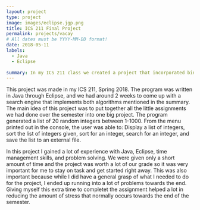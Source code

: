 ```yaml
---
layout: project
type: project
image: images/eclipse.jgp.png
title: ICS 211 Final Project
permalink: projects/vacay
# All dates must be YYYY-MM-DD format!
date: 2018-05-11
labels:
  - Java
  - Eclipse
  
summary: In my ICS 211 class we created a project that incorporated binary and linear search to find an integer given by the user.
---
```


This project was made in my ICS 211, Spring 2018. The program was written in Java through Eclipse, and we had around 2 weeks to come up with a search engine that implements both algorithms mentioned in the summary. The main idea of this project was to put together all the little assignments we had done over the semester into one big project. The program generated a list of 20 random integers between 1-1000. From the menu printed out in the console, the user was able to: Display a list of integers, sort the list of integers given, sort for an integer, search for an integer, and save the list to an external file.  

In this project I gained a lot of experience with Java, Eclipse, time management skills, and problem solving. We were given only a short amount of time and the project was worth a lot of our grade so it was very important for me to stay on task and get started right away. This was also important because while I did have a general grasp of what I needed to do for the project, I ended up running into a lot of problems towards the end. Giving myself this extra time to completet the assignment helped a lot in reducing the amount of stress that normally occurs towards the end of the semester. 
 
